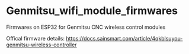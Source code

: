 # Genmitsu_wifi_module_firmwares
Firmwares on ESP32 for Genmitsu CNC wireless control modules

Offical firmware details:
https://docs.sainsmart.com/article/4qkblsuyou-genmitsu-wireless-controller
